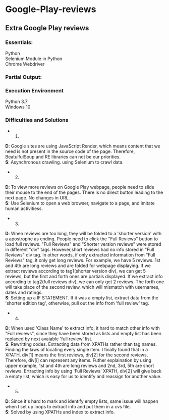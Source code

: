 # Google-Play-reviews
## Extra Google Play reviews

### Essentials: <br>
   Python <br>
   Selenium Module in Python <br>
   Chrome Webdriver <br>
    
### Partial Output:<br>

### Execution Environment
   Python 3.7 <br>
   Windows 10


### Difficulties and Solutions


   * 1. <br>
   **D**: Google sites are using JavaScript Render, which means content that we need is not present in the source code of the page. Therefore, BeatuifulSoup and RE libraries can not be our priorities.<br>
   **S**: Asynchronous crawling. using Selenium to crawl data.<br>
   * 2) <br>
   **D**: To view more reviews on Google Play webpage, people need to slide their mouse to the end of the pages. There is no direct button leading to the next page. No changes in URL.<br>
   **S**: Use Selenium to open a web browser, navigate to a page, and imitate human activitiess. <br>
   * 3) <br>
   **D**: When reviews are too long, they will be folded to a 'shorter version' with a apostrophe as ending. People need to click the "Full Reviews" button to load full reviews. "Full Reviews" and "Shorter version reviews" were stored in different "div" tags. However,short reviews had no info stored in "Full Reviews" div tag. In other words, if only extracted information from "Full Reviews" tag, it only get long reviews. For example, we have 5 reviews. 1st and 4th are long reviews and are folded for webpage displaying. If we extract reviews according to tag1(shorter version div), we can get 5 reviews, but the first and forth ones are partials displayed. If we extract info according to tag2(full reviews div), we can only get 2 reviews. The forth one will take place of the second review, which will mismatch with usernames, dates and ratings.<br> 
   **S**: Setting up a IF STATEMENT. If it was a empty list, extract data from the 'shorter edition tag', otherwise, pull out the info from 'full review' tag. <br>
   * 4) <br>
   **D**: When used 'Class Name' to extract info, it hard to match other info with "Full reviews", since they have been stored as lists and empty list has been replaced by next avaiable 'full review' list.<br>
   **S**: Rewritting codes. Extracting data from XPATHs rather than tag names. Finding the laws of locating every single item. I finally found that in a XPATH, div[1] means the first reviews, div[2] for the second reviews, Therefore, div[i] can represent any items. Futher explaination by using upper example, 1st and 4th are long reviews and 2nd, 3rd, 5th are short reviews. Ertracting info by using 'Full Reviews' XPATH, div[2] will give back a empty list, which is easy for us to identify and reassign for another value. <br>
   * 5) <br>
   **D**: Since it's hard to mark and identify empty lists, same issue will happen when I set up loops to extract info and put them in a cvs file.<br>
   **S**: Solved by using XPATHs and index to extract info.  
      
      
 





